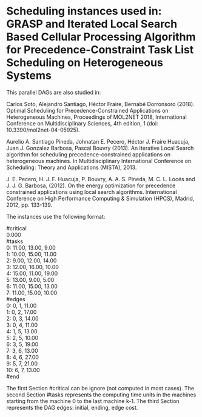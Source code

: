 # Scheduling instances used in: GRASP and Iterated Local Search Based Cellular Processing Algorithm for Precedence-Constraint Task List Scheduling on Heterogeneous Systems

This parallel DAGs are also studied in:

Carlos Soto, Alejandro Santiago, Héctor Fraire, Bernabé Dorronsoro (2018). Optimal Scheduling for Precedence-Constrained Applications on Heterogeneous Machines, Proceedings of MOL2NET 2018, International Conference on Multidisciplinary Sciences, 4th edition, 1 (doi: 10.3390/mol2net-04-05925).

Aurelio A. Santiago Pineda, Johnatan E. Pecero, Héctor J. Fraire Huacuja, Juan J. Gonzalez Barbosa, Pascal Bouvry (2013). An Iterative Local Search algorithm for scheduling precedence-constrained applications on heterogeneous machines. In Multidisciplinary International Conference on Scheduling: Theory and Applications (MISTA), 2013.

J. E. Pecero, H. J. F. Huacuja, P. Bouvry, A. A. S. Pineda, M. C. L. Locés and J. J. G. Barbosa, (2012). On the energy optimization for precedence constrained applications using local search algorithms. International Conference on High Performance Computing & Simulation (HPCS), Madrid, 2012, pp. 133-139.

The instances use the following format:

#critical\
0.000\
#tasks\
0: 11.00, 13.00, 9.00\
1: 10.00, 15.00, 11.00\
2: 9.00, 12.00, 14.00\
3: 12.00, 16.00, 10.00\
4: 15.00, 11.00, 19.00\
5: 13.00, 9.00, 5.00\
6: 11.00, 15.00, 13.00\
7: 11.00, 15.00, 10.00\
#edges\
0:  0,  1,  11.00\
1:  0,  2,  17.00\
2:  0,  3,  14.00\
3:  0,  4,  11.00\
4:  1,  5,  13.00\
5:  2,  5,  10.00\
6:  3,  5,  19.00\
7:  3,  6,  13.00\
8:  4,  6,  27.00\
9:  5,  7,  21.00\
10: 6, 7, 13.00\
#end

The first Section #critical can be ignore (not computed in most cases). The second Section #tasks represents the computing time units in the machines starting from the machine 0 to the last machine k-1. The third Section represents the DAG edges: initial, ending, edge cost.
